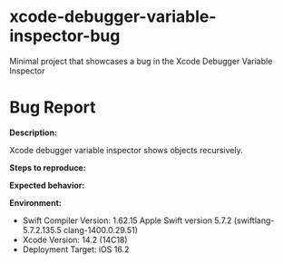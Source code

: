 # xcode-debugger-variable-inspector-bug
Minimal project that showcases a bug in the Xcode Debugger Variable Inspector

# Bug Report

**Description:**

Xcode debugger variable inspector shows objects recursively.

**Steps to reproduce:**
<!--
Explain how to reproduce the problem (in steps if seen fit) and include either
an inline test case (preferred) or a project that reproduces it. Consider
reducing the sample to the smallest amount of code possible — a smaller test
case is easier to reason about and more appealing to сontributors.
-->

**Expected behavior:**
<!-- Describe what you expected to happen. -->

<!-- If deemed helpful, add screenshots that showcase the problem. -->
<!-- **Screenshots** -->

**Environment:**
- Swift Compiler Version: 1.62.15 Apple Swift version 5.7.2 (swiftlang-5.7.2.135.5 clang-1400.0.29.51)
- Xcode Version: 14.2 (14C18)
- Deployment Target: iOS 16.2
